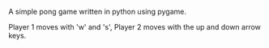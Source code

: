 A simple pong game written in python using pygame.

Player 1 moves with 'w' and 's', Player 2 moves with the up and down arrow keys.